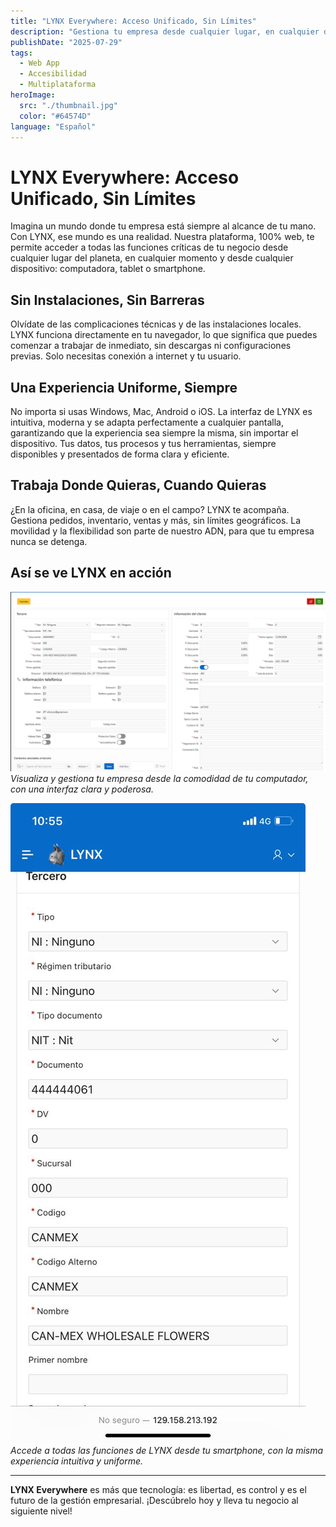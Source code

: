 ```yaml
---
title: "LYNX Everywhere: Acceso Unificado, Sin Límites"
description: "Gestiona tu empresa desde cualquier lugar, en cualquier dispositivo, sin instalaciones previas."
publishDate: "2025-07-29"
tags:
  - Web App
  - Accesibilidad
  - Multiplataforma
heroImage:
  src: "./thumbnail.jpg"
  color: "#64574D"
language: "Español"
---
```


# LYNX Everywhere: Acceso Unificado, Sin Límites

Imagina un mundo donde tu empresa está siempre al alcance de tu mano. Con LYNX, ese mundo es una realidad. Nuestra plataforma, 100% web, te permite acceder a todas las funciones críticas de tu negocio desde cualquier lugar del planeta, en cualquier momento y desde cualquier dispositivo: computadora, tablet o smartphone.

## Sin Instalaciones, Sin Barreras
Olvídate de las complicaciones técnicas y de las instalaciones locales. LYNX funciona directamente en tu navegador, lo que significa que puedes comenzar a trabajar de inmediato, sin descargas ni configuraciones previas. Solo necesitas conexión a internet y tu usuario.

## Una Experiencia Uniforme, Siempre
No importa si usas Windows, Mac, Android o iOS. La interfaz de LYNX es intuitiva, moderna y se adapta perfectamente a cualquier pantalla, garantizando que la experiencia sea siempre la misma, sin importar el dispositivo. Tus datos, tus procesos y tus herramientas, siempre disponibles y presentados de forma clara y eficiente.

## Trabaja Donde Quieras, Cuando Quieras
¿En la oficina, en casa, de viaje o en el campo? LYNX te acompaña. Gestiona pedidos, inventario, ventas y más, sin límites geográficos. La movilidad y la flexibilidad son parte de nuestro ADN, para que tu empresa nunca se detenga.

## Así se ve LYNX en acción

![Interfaz de LYNX en escritorio](./clientes_desktop.png)
*Visualiza y gestiona tu empresa desde la comodidad de tu computador, con una interfaz clara y poderosa.*

![Interfaz de LYNX en móvil](./clientes_mobile.jpeg)
*Accede a todas las funciones de LYNX desde tu smartphone, con la misma experiencia intuitiva y uniforme.*

---

**LYNX Everywhere** es más que tecnología: es libertad, es control y es el futuro de la gestión empresarial. ¡Descúbrelo hoy y lleva tu negocio al siguiente nivel!


